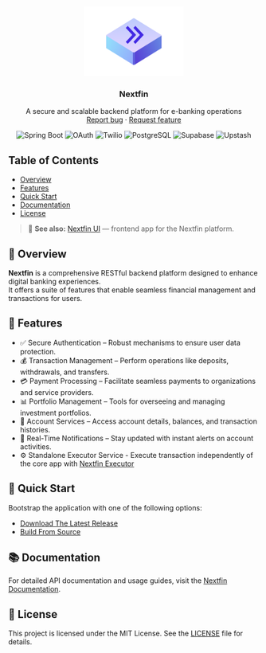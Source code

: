 <p align="center">
  <a href="https://github.com/mihavo/nextfin">
    <img src="resources/vectors/logo.png" alt="Nextfin logo" width="200" height="140">
  </a>
</p>

<h3 align="center">Nextfin</h3>

<p align="center">
  A secure and scalable backend platform for e-banking operations
  <br>
  <a href="https://github.com/mihavo/nextfin/issues/new?template=bug_report.md">Report bug</a>
  ·
  <a href="https://github.com/mihavo/nextfin/issues/new?labels=feature?template=feature_request.md">Request feature</a>
</p>
<p align="center"> <img src="https://img.shields.io/badge/Spring%20Boot-3.3.2-green" alt="Spring Boot"> 
<img src="https://img.shields.io/badge/OAuth-2.0-blue" alt="OAuth">
<img src="https://img.shields.io/badge/Twilio-API-red" alt="Twilio">
<img src="https://img.shields.io/badge/PostgreSQL-17-yellow" alt="PostgreSQL">
<img src="https://img.shields.io/badge/supabase-black?logo=supabase&style=square%22" alt="Supabase">
<img src="https://img.shields.io/badge/upstash-00E9A3.svg?style=square&logo=upstash&logoColor=white" alt="Upstash">
</p>

## Table of Contents

- [Overview](#overview)
- [Features](#features)
- [Quick Start](#quick-start)
- [Documentation](#documentation)
- [License](#license)

> 📌 **See also:** [Nextfin UI](https://github.com/mihavo/nextfin-ui) — frontend app for the Nextfin platform.

## 📖 Overview

**Nextfin** is a comprehensive RESTful backend platform designed to enhance digital banking
experiences. <br/>
It offers a suite of features that enable seamless financial management and transactions for users.

## 🌟 Features

- ✅ Secure Authentication – Robust mechanisms to ensure user data protection.
- 💰 Transaction Management – Perform operations like deposits, withdrawals, and transfers.
- 💳 Payment Processing – Facilitate seamless payments to organizations and service providers.
- 📊 Portfolio Management – Tools for overseeing and managing investment portfolios.
- 🏦 Account Services – Access account details, balances, and transaction histories.
- 🔔 Real-Time Notifications – Stay updated with instant alerts on account activities.
- ⚙️ Standalone Executor Service - Execute transaction independently of the core app
  with <a href="https://github.com/mihavo/nextfin-executor" alt="Nextfin Executor">Nextfin Executor</a>

## 🚀 Quick Start

Bootstrap the application with one of the following options:

- [Download The Latest Release](https://github.com/mihavo/nextfin/releases)
- [Build From Source](https://github.com/mihavo/nextfin/wiki/Nextfin-%E2%80%90-Build-from-Source)

## 📚 Documentation

For detailed API documentation and usage guides, visit
the [Nextfin Documentation](https://github.com/mihavo/nextfin/wiki/Nextfin-Docs).

## 📜 License

This project is licensed under the MIT License. See the [LICENSE](https://github.com/mihavo/nextfin/LICENSE) file for
details.
